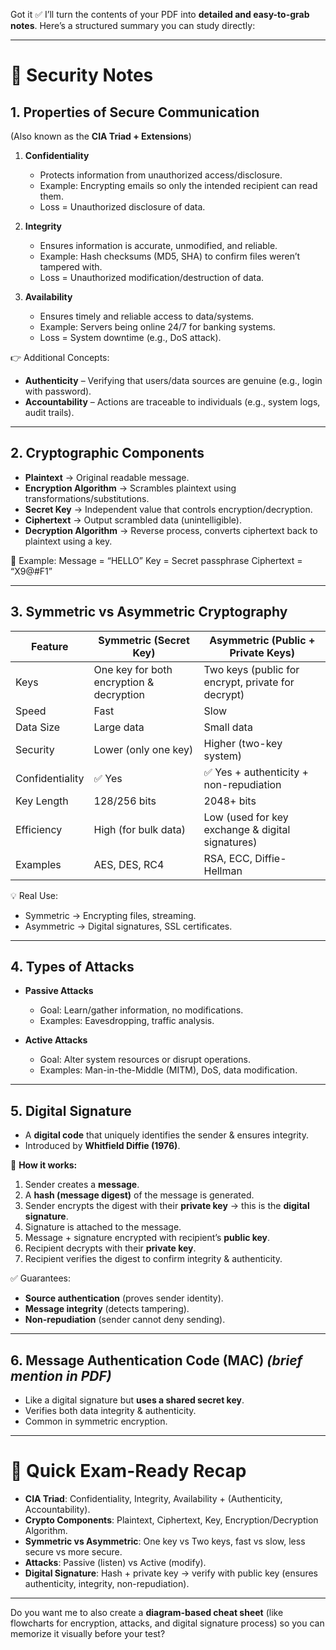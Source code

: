  Got it ✅ I’ll turn the contents of your PDF into **detailed and easy-to-grab notes**.
Here’s a structured summary you can study directly:

---

# 🔐 Security Notes

## 1. Properties of Secure Communication

(Also known as the **CIA Triad + Extensions**)

1. **Confidentiality**

   * Protects information from unauthorized access/disclosure.
   * Example: Encrypting emails so only the intended recipient can read them.
   * Loss = Unauthorized disclosure of data.

2. **Integrity**

   * Ensures information is accurate, unmodified, and reliable.
   * Example: Hash checksums (MD5, SHA) to confirm files weren’t tampered with.
   * Loss = Unauthorized modification/destruction of data.

3. **Availability**

   * Ensures timely and reliable access to data/systems.
   * Example: Servers being online 24/7 for banking systems.
   * Loss = System downtime (e.g., DoS attack).

👉 Additional Concepts:

* **Authenticity** – Verifying that users/data sources are genuine (e.g., login with password).
* **Accountability** – Actions are traceable to individuals (e.g., system logs, audit trails).

---

## 2. Cryptographic Components

* **Plaintext** → Original readable message.
* **Encryption Algorithm** → Scrambles plaintext using transformations/substitutions.
* **Secret Key** → Independent value that controls encryption/decryption.
* **Ciphertext** → Output scrambled data (unintelligible).
* **Decryption Algorithm** → Reverse process, converts ciphertext back to plaintext using a key.

🔑 Example:
Message = “HELLO”
Key = Secret passphrase
Ciphertext = “X9@#F1”

---

## 3. Symmetric vs Asymmetric Cryptography

| Feature         | Symmetric (Secret Key)                   | Asymmetric (Public + Private Keys)                 |
| --------------- | ---------------------------------------- | -------------------------------------------------- |
| Keys            | One key for both encryption & decryption | Two keys (public for encrypt, private for decrypt) |
| Speed           | Fast                                     | Slow                                               |
| Data Size       | Large data                               | Small data                                         |
| Security        | Lower (only one key)                     | Higher (two-key system)                            |
| Confidentiality | ✅ Yes                                    | ✅ Yes + authenticity + non-repudiation             |
| Key Length      | 128/256 bits                             | 2048+ bits                                         |
| Efficiency      | High (for bulk data)                     | Low (used for key exchange & digital signatures)   |
| Examples        | AES, DES, RC4                            | RSA, ECC, Diffie-Hellman                           |

💡 Real Use:

* Symmetric → Encrypting files, streaming.
* Asymmetric → Digital signatures, SSL certificates.

---

## 4. Types of Attacks

* **Passive Attacks**

  * Goal: Learn/gather information, no modifications.
  * Examples: Eavesdropping, traffic analysis.

* **Active Attacks**

  * Goal: Alter system resources or disrupt operations.
  * Examples: Man-in-the-Middle (MITM), DoS, data modification.

---

## 5. Digital Signature

* A **digital code** that uniquely identifies the sender & ensures integrity.
* Introduced by **Whitfield Diffie (1976)**.

🔎 **How it works:**

1. Sender creates a **message**.
2. A **hash (message digest)** of the message is generated.
3. Sender encrypts the digest with their **private key** → this is the **digital signature**.
4. Signature is attached to the message.
5. Message + signature encrypted with recipient’s **public key**.
6. Recipient decrypts with their **private key**.
7. Recipient verifies the digest to confirm integrity & authenticity.

✅ Guarantees:

* **Source authentication** (proves sender identity).
* **Message integrity** (detects tampering).
* **Non-repudiation** (sender cannot deny sending).

---

## 6. Message Authentication Code (MAC) *(brief mention in PDF)*

* Like a digital signature but **uses a shared secret key**.
* Verifies both data integrity & authenticity.
* Common in symmetric encryption.

---

# 🎯 Quick Exam-Ready Recap

* **CIA Triad**: Confidentiality, Integrity, Availability + (Authenticity, Accountability).
* **Crypto Components**: Plaintext, Ciphertext, Key, Encryption/Decryption Algorithm.
* **Symmetric vs Asymmetric**: One key vs Two keys, fast vs slow, less secure vs more secure.
* **Attacks**: Passive (listen) vs Active (modify).
* **Digital Signature**: Hash + private key → verify with public key (ensures authenticity, integrity, non-repudiation).

---

Do you want me to also create a **diagram-based cheat sheet** (like flowcharts for encryption, attacks, and digital signature process) so you can memorize it visually before your test?
